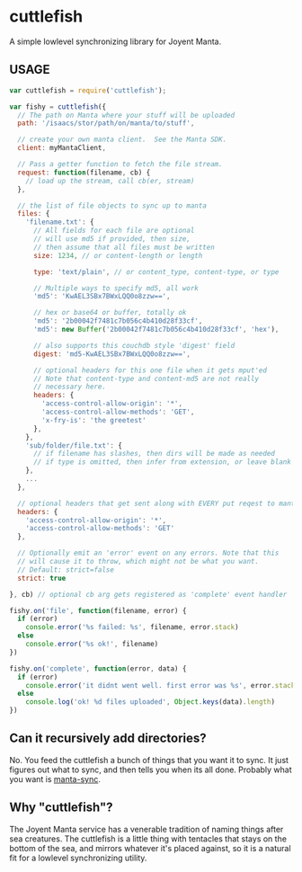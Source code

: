 # cuttlefish

A simple lowlevel synchronizing library for Joyent Manta.

## USAGE

```javascript
var cuttlefish = require('cuttlefish');

var fishy = cuttlefish({
  // The path on Manta where your stuff will be uploaded
  path: '/isaacs/stor/path/on/manta/to/stuff',

  // create your own manta client.  See the Manta SDK.
  client: myMantaClient,

  // Pass a getter function to fetch the file stream.
  request: function(filename, cb) {
    // load up the stream, call cb(er, stream)
  },

  // the list of file objects to sync up to manta
  files: {
    'filename.txt': {
      // All fields for each file are optional
      // will use md5 if provided, then size,
      // then assume that all files must be written
      size: 1234, // or content-length or length

      type: 'text/plain', // or content_type, content-type, or type

      // Multiple ways to specify md5, all work
      'md5': 'KwAEL3SBx7BWxLQQ0o8zzw==',

      // hex or base64 or buffer, totally ok
      'md5': '2b00042f7481c7b056c4b410d28f33cf',
      'md5': new Buffer('2b00042f7481c7b056c4b410d28f33cf', 'hex'),

      // also supports this couchdb style 'digest' field
      digest: 'md5-KwAEL3SBx7BWxLQQ0o8zzw==',

      // optional headers for this one file when it gets mput'ed
      // Note that content-type and content-md5 are not really
      // necessary here.
      headers: {
        'access-control-allow-origin': '*',
        'access-control-allow-methods': 'GET',
        'x-fry-is': 'the greetest'
      },
    },
    'sub/folder/file.txt': {
      // if filename has slashes, then dirs will be made as needed
      // if type is omitted, then infer from extension, or leave blank
    },
    ...
  },

  // optional headers that get sent along with EVERY put reqest to manta
  headers: {
    'access-control-allow-origin': '*',
    'access-control-allow-methods': 'GET'
  },

  // Optionally emit an 'error' event on any errors. Note that this
  // will cause it to throw, which might not be what you want.
  // Default: strict=false
  strict: true

}, cb) // optional cb arg gets registered as 'complete' event handler

fishy.on('file', function(filename, error) {
  if (error)
    console.error('%s failed: %s', filename, error.stack)
  else
    console.error('%s ok!', filename)
})

fishy.on('complete', function(error, data) {
  if (error)
    console.error('it didnt went well. first error was %s', error.stack)
  else
    console.log('ok! %d files uploaded', Object.keys(data).length)
})
```

## Can it recursively add directories?

No.  You feed the cuttlefish a bunch of things that you want it to
sync.  It just figures out what to sync, and then tells you when its
all done.  Probably what you want is
[manta-sync](https://github.com/bahamas10/node-manta-sync).

## Why "cuttlefish"?

The Joyent Manta service has a venerable tradition of naming things
after sea creatures.  The cuttlefish is a little thing with tentacles
that stays on the bottom of the sea, and mirrors whatever it's placed
against, so it is a natural fit for a lowlevel synchronizing utility.
